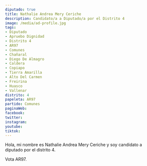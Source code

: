 ```yaml
---
diputado: true
title: Nathalie Andrea Mery Ceriche
description: Candidato/a a Diputado/a por el Distrito 4
image: /media/ad-profile.jpg
tags:
- Diputado
- Apruebo Dignidad
- Distrito 4
- AR97
- Comunes
- Chañaral
- Diego De Almagro
- Caldera
- Copiapo
- Tierra Amarilla
- Alto Del Carmen
- Freirina
- Huasco
- Vallenar
distrito: 4
papeleta: AR97
partido: Comunes
paginaWeb:
facebook:
twitter:
instagram:
youtube:
tiktok:
---
```

Hola, mi nombre es Nathalie Andrea Mery Ceriche y soy candidato a diputado por el distrito 4.

Vota AR97.
